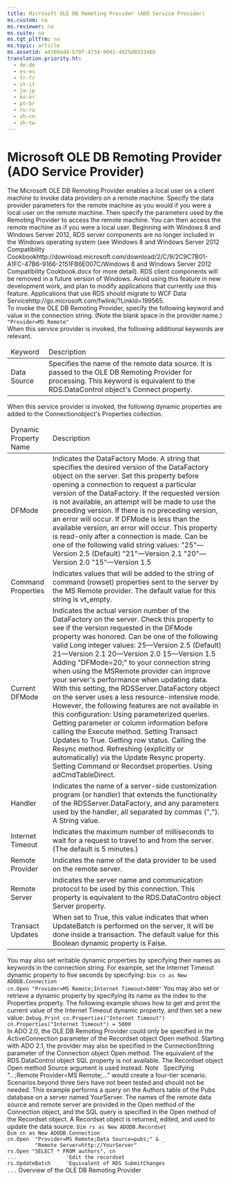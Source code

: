 ```yaml
---
title: Microsoft OLE DB Remoting Provider (ADO Service Provider)
ms.custom: na
ms.reviewer: na
ms.suite: na
ms.tgt_pltfrm: na
ms.topic: article
ms.assetid: a4360ed4-b70f-4734-9041-4025d033346b
translation.priority.ht: 
  - de-de
  - es-es
  - fr-fr
  - it-it
  - ja-jp
  - ko-kr
  - pt-br
  - ru-ru
  - zh-cn
  - zh-tw
---
```

# Microsoft OLE DB Remoting Provider (ADO Service Provider)
<?xml version="1.0" encoding="utf-8"?>
<developerReferenceWithoutSyntaxDocument xmlns="http://ddue.schemas.microsoft.com/authoring/2003/5" xmlns:xlink="http://www.w3.org/1999/xlink" xmlns:xsi="http://www.w3.org/2001/XMLSchema-instance" xsi:schemaLocation="http://ddue.schemas.microsoft.com/authoring/2003/5 http://dduestorage.blob.core.windows.net/ddueschema/developer.xsd">
  <introduction>
    <para>The Microsoft OLE DB Remoting Provider enables a local user on a client machine to invoke data providers on a remote machine. Specify the data provider parameters for the remote machine as you would if you were a local user on the remote machine. Then specify the parameters used by the Remoting Provider to access the remote machine. You can then access the remote machine as if you were a local user.</para>
    <alert class="important">
      <para>Beginning with Windows 8 and Windows Server 2012, RDS server components are no longer included in the Windows operating system (see Windows 8 and <externalLink><linkText>Windows Server 2012 Compatibility Cookbook</linkText><linkUri>http://download.microsoft.com/download/2/C/9/2C9C7B01-A1FC-47B6-9166-2151FB6E007C/Windows 8 and Windows Server 2012 Compatibility Cookbook.docx</linkUri></externalLink> for more detail). RDS client components will be removed in a future version of Windows. Avoid using this feature in new development work, and plan to modify applications that currently use this feature. Applications that use RDS should migrate to  <externalLink><linkText>WCF Data Service</linkText><linkUri>http://go.microsoft.com/fwlink/?LinkId=199565</linkUri></externalLink>.</para>
    </alert>
  </introduction>
  <section>
    <title>Provider Keyword</title>
    <content>
      <para>To invoke the OLE DB Remoting Provider, specify the following keyword and value in the connection string. (Note the blank space in the provider name.)</para>
      <code>"Provider=<codeFeaturedElement>MS Remote</codeFeaturedElement>"</code>
    </content>
  </section>
  <section>
    <title>Additional Keywords</title>
    <content>
      <para>When this service provider is invoked, the following additional keywords are relevant.</para>
      <table xmlns:caps="http://schemas.microsoft.com/build/caps/2013/11">
        <thead>
          <tr>
            <TD>
              <para>Keyword</para>
            </TD>
            <TD>
              <para>Description</para>
            </TD>
          </tr>
        </thead>
        <tbody>
          <tr>
            <TD>
              <para>
                <legacyBold>Data Source</legacyBold>
              </para>
            </TD>
            <TD>
              <para>Specifies the name of the remote data source. It is passed to the OLE DB Remoting Provider for processing.</para>
              <para>This keyword is equivalent to the <legacyLink xlink:href="d85ea4fc-451c-436e-97b8-58f92b149dd0">RDS.DataControl</legacyLink> object's <legacyLink xlink:href="dbad5e77-b213-4eb8-aecf-d60f203fdb59">Connect</legacyLink> property.</para>
            </TD>
          </tr>
        </tbody>
      </table>
    </content>
  </section>
  <section>
    <title>Dynamic Properties</title>
    <content>
      <para>When this service provider is invoked, the following dynamic properties are added to the <legacyLink xlink:href="ef6b1824-5b12-43db-89d7-8f3d13896d4d">Connection</legacyLink>object's <legacyLink xlink:href="1d539aa8-ce0d-4418-ab03-8d0a3c1e9d82">Properties</legacyLink> collection.</para>
      <table xmlns:caps="http://schemas.microsoft.com/build/caps/2013/11">
        <thead>
          <tr>
            <TD>
              <para>Dynamic Property Name</para>
            </TD>
            <TD>
              <para>Description</para>
            </TD>
          </tr>
        </thead>
        <tbody>
          <tr>
            <TD>
              <para>
                <legacyBold>DFMode</legacyBold>
              </para>
            </TD>
            <TD>
              <para>Indicates the DataFactory Mode. A string that specifies the desired version of the <legacyLink xlink:href="e75240c2-b749-471e-b6ea-98cae232efbe">DataFactory</legacyLink> object on the server. Set this property before opening a connection to request a particular version of the <legacyBold>DataFactory</legacyBold>. If the requested version is not available, an attempt will be made to use the preceding version. If there is no preceding version, an error will occur. If <legacyBold>DFMode</legacyBold> is less than the available version, an error will occur. This property is read-only after a connection is made.</para>
              <para>Can be one of the following valid string values:  </para>
              <list class="bullet">
                <listItem>
                  <para>"25"—Version 2.5 (Default)</para>
                </listItem>
                <listItem>
                  <para>"21"—Version 2.1</para>
                </listItem>
                <listItem>
                  <para>"20"—Version 2.0</para>
                </listItem>
                <listItem>
                  <para>"15"—Version 1.5</para>
                </listItem>
              </list>
            </TD>
          </tr>
          <tr>
            <TD>
              <para>
                <legacyBold>Command Properties</legacyBold>
              </para>
            </TD>
            <TD>
              <para>Indicates values that will be added to the string of command (rowset) properties sent to the server by the MS Remote provider. The default value for this string is vt_empty.</para>
            </TD>
          </tr>
          <tr>
            <TD>
              <para>
                <legacyBold>Current DFMode</legacyBold>
              </para>
            </TD>
            <TD>
              <para>Indicates the actual version number of the <legacyBold>DataFactory</legacyBold> on the server. Check this property to see if the version requested in the <legacyBold>DFMode</legacyBold> property was honored.</para>
              <para>Can be one of the following valid Long integer values:  </para>
              <list class="bullet">
                <listItem>
                  <para>25—Version 2.5 (Default)</para>
                </listItem>
                <listItem>
                  <para>21—Version 2.1</para>
                </listItem>
                <listItem>
                  <para>20—Version 2.0</para>
                </listItem>
                <listItem>
                  <para>15—Version 1.5</para>
                </listItem>
              </list>
              <para>Adding "DFMode=20;" to your connection string when using the <legacyBold>MSRemote</legacyBold> provider can improve your server's performance when updating data. With this setting, the <legacyBold>RDSServer.DataFactory</legacyBold> object on the server uses a less resource-intensive mode. However, the following features are not available in this configuration:   </para>
              <list class="bullet">
                <listItem>
                  <para>Using parameterized queries.</para>
                </listItem>
                <listItem>
                  <para>Getting parameter or column information before calling the <legacyBold>Execute</legacyBold> method.</para>
                </listItem>
                <listItem>
                  <para>Setting <legacyBold>Transact Updates</legacyBold> to <languageKeyword>True</languageKeyword>.</para>
                </listItem>
                <listItem>
                  <para>Getting row status.</para>
                </listItem>
                <listItem>
                  <para>Calling the <legacyBold>Resync</legacyBold> method.</para>
                </listItem>
                <listItem>
                  <para>Refreshing (explicitly or automatically) via the <legacyBold>Update Resync</legacyBold> property.</para>
                </listItem>
                <listItem>
                  <para>Setting <legacyBold>Command</legacyBold> or <legacyBold>Recordset</legacyBold> properties.</para>
                </listItem>
                <listItem>
                  <para>Using <legacyBold>adCmdTableDirect</legacyBold>.</para>
                </listItem>
              </list>
            </TD>
          </tr>
          <tr>
            <TD>
              <para>
                <legacyBold>Handler</legacyBold>
              </para>
            </TD>
            <TD>
              <para>Indicates the name of a server-side customization program (or handler) that extends the functionality of the <legacyLink xlink:href="e75240c2-b749-471e-b6ea-98cae232efbe">RDSServer.DataFactory</legacyLink>, and any parameters used by the handler<legacyItalic>,</legacyItalic> all separated by commas (","). A <languageKeyword>String</languageKeyword> value.</para>
            </TD>
          </tr>
          <tr>
            <TD>
              <para>
                <legacyBold>Internet Timeout</legacyBold>
              </para>
            </TD>
            <TD>
              <para>Indicates the maximum number of milliseconds to wait for a request to travel to and from the server. (The default is 5 minutes.)</para>
            </TD>
          </tr>
          <tr>
            <TD>
              <para>
                <legacyBold>Remote Provider</legacyBold>
              </para>
            </TD>
            <TD>
              <para>Indicates the name of the data provider to be used on the remote server.</para>
            </TD>
          </tr>
          <tr>
            <TD>
              <para>
                <legacyBold>Remote Server</legacyBold>
              </para>
            </TD>
            <TD>
              <para>Indicates the server name and communication protocol to be used by this connection. This property is equivalent to the <legacyLink xlink:href="d85ea4fc-451c-436e-97b8-58f92b149dd0">RDS.DataContro</legacyLink> object <legacyLink xlink:href="d2727ce7-da9f-4271-ae3c-9334ef477c14">Server</legacyLink> property.</para>
            </TD>
          </tr>
          <tr>
            <TD>
              <para>
                <legacyBold>Transact Updates</legacyBold>
              </para>
            </TD>
            <TD>
              <para>When set to <languageKeyword>True</languageKeyword>, this value indicates that when <legacyLink xlink:href="23f9314c-b027-4a51-aeae-50caa2977740">UpdateBatch</legacyLink> is performed on the server, it will be done inside a transaction. The default value for this Boolean dynamic property is <languageKeyword>False</languageKeyword>.</para>
            </TD>
          </tr>
        </tbody>
      </table>
      <para>You may also set writable dynamic properties by specifying their names as keywords in the connection string. For example, set the <legacyBold>Internet Timeout</legacyBold> dynamic property to five seconds by specifying:</para>
      <code>Dim cn as New ADODB.Connection
cn.Open "Provider=MS Remote;Internet Timeout=5000"</code>
      <para>You may also set or retrieve a dynamic property by specifying its name as the index to the <legacyBold>Properties</legacyBold> property. The following example shows how to get and print the current value of the <legacyBold>Internet Timeout</legacyBold> dynamic property, and then set a new value:</para>
      <code>Debug.Print cn.Properties("Internet Timeout")
cn.Properties("Internet Timeout") = 5000</code>
    </content>
  </section>
  <languageReferenceRemarks>
    <content>
      <para>In ADO 2.0, the OLE DB Remoting Provider could only be specified in the <legacyItalic>ActiveConnection</legacyItalic> parameter of the <legacyLink xlink:href="ede1415f-c3df-4cc5-a05b-2576b2b84b60">Recordset</legacyLink> object <legacyBold>Open</legacyBold> method. Starting with ADO 2.1, the provider may also be specified in the <legacyItalic>ConnectionString </legacyItalic>parameter of the <legacyLink xlink:href="ef6b1824-5b12-43db-89d7-8f3d13896d4d">Connection</legacyLink> object <legacyBold>Open</legacyBold> method.</para>
      <para>The equivalent of the <legacyBold>RDS.DataControl</legacyBold> object <legacyLink xlink:href="e0dabf23-a159-4fe5-a962-3df544a21f5c">SQL</legacyLink> property is not available. The <legacyLink xlink:href="ede1415f-c3df-4cc5-a05b-2576b2b84b60">Recordset</legacyLink> object <legacyBold>Open</legacyBold> method <legacyItalic>Source </legacyItalic>argument is used instead.</para>
      <para>
        <embeddedLabel>Note</embeddedLabel>   Specifying "...;Remote Provider=MS Remote;..." would create a four-tier scenario. Scenarios beyond three tiers have not been tested and should not be needed.</para>
    </content>
  </languageReferenceRemarks>
  <codeExample>
    <description>
      <content>
        <para>This example performs a query on the <legacyBold>Authors</legacyBold> table of the <legacyBold>Pubs</legacyBold> database on a server named <legacyItalic>YourServer</legacyItalic>. The names of the remote data source and remote server are provided in the <legacyLink xlink:href="663defab-5545-4973-9036-24d5882c9737">Open</legacyLink> method of the<legacyLink xlink:href="ef6b1824-5b12-43db-89d7-8f3d13896d4d"> Connection</legacyLink> object, and the SQL query is specified in the<legacyLink xlink:href="3236749c-4b71-4235-89e2-ccdfaaa9319d"> Open</legacyLink> method of the <legacyLink xlink:href="ede1415f-c3df-4cc5-a05b-2576b2b84b60">Recordset</legacyLink> object. A <legacyBold>Recordset</legacyBold> object is returned, edited, and used to update the data source.</para>
      </content>
    </description>
    <code>Dim rs as New ADODB.Recordset
Dim cn as New ADODB.Connection
cn.Open  "<codeFeaturedElement>Provider</codeFeaturedElement>=MS Remote;<codeFeaturedElement>Data Source</codeFeaturedElement>=pubs;" &amp; _
         "<codeFeaturedElement>Remote Server</codeFeaturedElement>=http://YourServer"
rs.<codeFeaturedElement>Open</codeFeaturedElement> "SELECT * FROM authors", cn
...                'Edit the recordset
rs.<codeFeaturedElement>UpdateBatch</codeFeaturedElement>     'Equivalent of RDS <codeFeaturedElement>SubmitChanges</codeFeaturedElement>
...</code>
  </codeExample>
  <relatedTopics>
<legacyLink xlink:href="4083b72f-68c4-4252-b366-abb70db5ca2b">Overview of the OLE DB Remoting Provider</legacyLink>
</relatedTopics>
</developerReferenceWithoutSyntaxDocument>